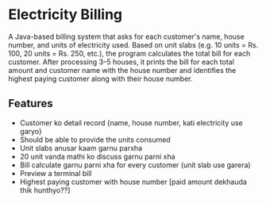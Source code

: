# Electricity Billing

A Java-based billing system that asks for each customer's name, house number, and units of electricity used. 
Based on  unit slabs (e.g. 10 units = Rs. 100, 20 units = Rs. 250, etc.), the program calculates the total bill for each customer. After processing 3–5 houses, it prints the bill for each total amount and customer name with the house number and identifies the highest paying customer along with their house number.

## Features
- Customer ko detail record {name, house number, kati electricity use garyo}
- Should be able to provide the units consumed
- Unit slabs anusar kaam garnu parxha
- 20 unit vanda mathi ko discuss garnu parni xha
- Bill calculate garnu parni xha for every customer  (unit slab use garera)
- Preview a terminal bill
- Highest paying customer with house number [paid amount dekhauda thik hunthyo??]
